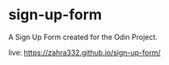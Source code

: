 # sign-up-form
A Sign Up Form created for the Odin Project.

live: https://zahra332.github.io/sign-up-form/
